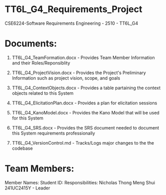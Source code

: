 # TT6L_G4_Requirements_Project
CSE6224-Software Requirements Engineering - 2510 - TT6L_G4

# Documents:
1) TT6L_G4_TeamFormation.docx - Provides Team Member Information and their Roles/Reponsiblity

2) TT6L_G4_ProjectVision.docx - Provides the Project's Preliminary Information such as project vision, scope, and goals

3) TT6L_G4_ContextObjects.docx - Provides a table partaining the context objects related to this System
4) TT6L_G4_ElicitationPlan.docx - Provides a plan for elicitation sessions
5) TT6L_G4_KanoModel.docx - Provides the Kano Model that will be used for this System
6) TT6L_G4_SRS.docx - Provides the SRS document needed to document this System requirements professionally
7) TT6L_G4_VersionControl.md - Tracks/Logs major changes to the the codebase

# Team Members:
Member Names:                   Student ID:          Responsibilities:
Nicholas Thong Meng Shui        241UC2415Y           - Leader
